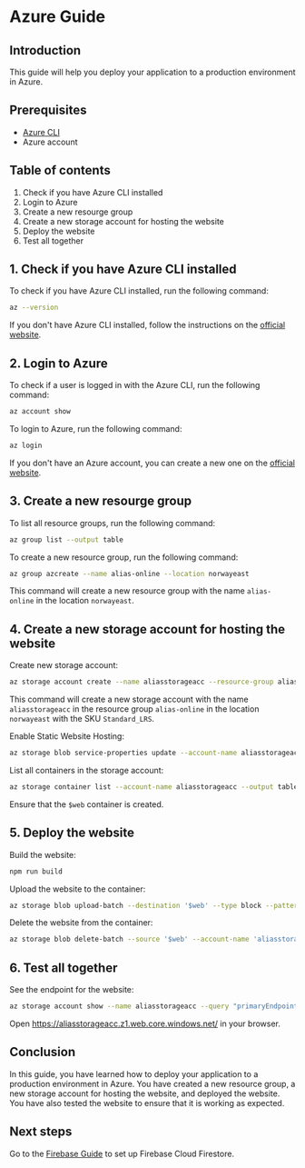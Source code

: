 # Azure Guide

## Introduction

This guide will help you deploy your application to a production environment in Azure.

## Prerequisites

- [Azure CLI](https://docs.microsoft.com/en-us/cli/azure/install-azure-cli)
- Azure account

## Table of contents

1. Check if you have Azure CLI installed
2. Login to Azure
3. Create a new resourge group
4. Create a new storage account for hosting the website
5. Deploy the website
6. Test all together

## 1. Check if you have Azure CLI installed

To check if you have Azure CLI installed, run the following command:

```bash
az --version
```

If you don't have Azure CLI installed, follow the instructions on the [official website](https://docs.microsoft.com/en-us/cli/azure/install-azure-cli).

## 2. Login to Azure

To check if a user is logged in with the Azure CLI, run the following command:

```bash
az account show
```

To login to Azure, run the following command:

```bash
az login
```

If you don't have an Azure account, you can create a new one on the [official website](https://azure.microsoft.com/en-us/free/).

## 3. Create a new resourge group

To list all resource groups, run the following command:

```bash
az group list --output table
```

To create a new resource group, run the following command:

```bash
az group azcreate --name alias-online --location norwayeast
```

This command will create a new resource group with the name `alias-online` in the location `norwayeast`.

## 4. Create a new storage account for hosting the website

Create new storage account:

```bash
az storage account create --name aliasstorageacc --resource-group alias-online --location norwayeast --sku Standard_LRS 
```

This command will create a new storage account with the name `aliasstorageacc` in the resource group `alias-online` in the location `norwayeast` with the SKU `Standard_LRS`.

Enable Static Website Hosting:

```bash
az storage blob service-properties update --account-name aliasstorageacc --static-website --index-document index.html
```

List all containers in the storage account:

```bash
az storage container list --account-name aliasstorageacc --output table
```

Ensure that the `$web` container is created.

## 5. Deploy the website

Build the website:

```bash
npm run build
```

Upload the website to the container:

```bash
az storage blob upload-batch --destination '$web' --type block --pattern '**' --account-name 'aliasstorageacc' --source dist
```

Delete the website from the container:

```bash
az storage blob delete-batch --source '$web' --account-name 'aliasstorageacc'
```

## 6. Test all together

See the endpoint for the website:

```bash
az storage account show --name aliasstorageacc --query "primaryEndpoints.web" --output tsv
```

Open https://aliasstorageacc.z1.web.core.windows.net/ in your browser.

## Conclusion

In this guide, you have learned how to deploy your application to a production environment in Azure. You have created a new resource group, a new storage account for hosting the website, and deployed the website. You have also tested the website to ensure that it is working as expected.

## Next steps

Go to the [Firebase Guide](firebase-guide.md) to set up Firebase Cloud Firestore.
